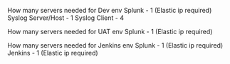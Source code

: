 How many servers needed for Dev env
Splunk - 1 (Elastic ip required)
Syslog Server/Host - 1
Syslog Client - 4



How many servers needed for UAT env
Splunk - 1 (Elastic ip required)


How many servers needed for Jenkins env
Splunk - 1 (Elastic ip required)
Jenkins - 1 (Elastic ip required)
